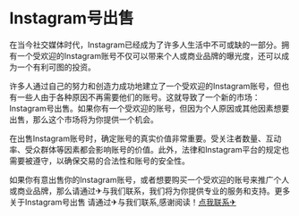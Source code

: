 # Instagram号出售

在当今社交媒体时代，Instagram已经成为了许多人生活中不可或缺的一部分。拥有一个受欢迎的Instagram账号不仅可以带来个人或商业品牌的曝光度，还可以成为一个有利可图的投资。

许多人通过自己的努力和创造力成功地建立了一个受欢迎的Instagram账号，但也有一些人由于各种原因不再需要他们的账号。这就导致了一个新的市场：Instagram号出售。如果你有一个受欢迎的账号，但因为个人原因或其他因素想要出售，那么这个市场将为你提供一个机会。

在出售Instagram账号时，确定账号的真实价值非常重要。受关注者数量、互动率、受众群体等因素都会影响账号的价值。此外，法律和Instagram平台的规定也需要被遵守，以确保交易的合法性和账号的安全性。

如果你有意出售你的Instagram账号，或者想要购买一个受欢迎的账号来推广个人或商业品牌，那么请通过✈与我们联系，我们将为你提供专业的服务和支持。更多关于Instagram号出售 请通过✈与我们联系,感谢阅读！[点我联系✈](https://wap.G208.com)